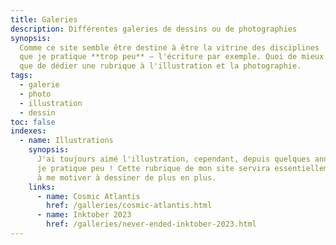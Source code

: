 ```yaml
---
title: Galeries
description: Différentes galeries de dessins ou de photographies
synopsis:
  Comme ce site semble être destiné à être la vitrine des disciplines
  que je pratique **trop peu** — l'écriture par exemple. Quoi de mieux
  que de dédier une rubrique à l'illustration et la photographie.
tags:
  - galerie
  - photo
  - illustration
  - dessin
toc: false
indexes: 
  - name: Illustrations
    synopsis:
      J'ai toujours aimé l'illustration, cependant, depuis quelques années,
      je pratique peu ! Cette rubrique de mon site servira essentiellement
      à me motiver à dessiner de plus en plus.
    links:
      - name: Cosmic Atlantis
        href: /galleries/cosmic-atlantis.html
      - name: Inktober 2023
        href: /galleries/never-ended-inktober-2023.html
---
```

